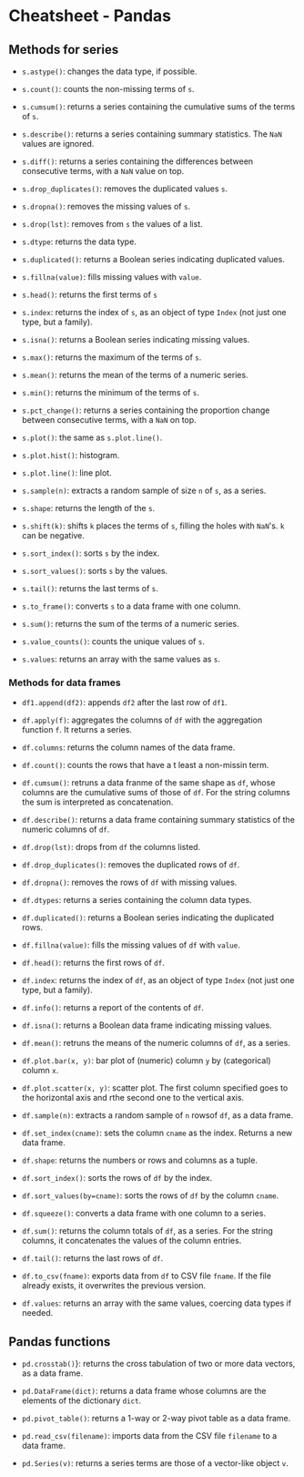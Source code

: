 # Cheatsheet - Pandas

## Methods for series

* `s.astype()`: changes the data type, if possible.

* `s.count()`: counts the non-missing terms of `s`.

* `s.cumsum()`: returns a series containing the cumulative sums of the terms of `s`.

* `s.describe()`: returns a series containing summary statistics. The `NaN` values are ignored.

* `s.diff()`: returns a series containing the differences between consecutive terms, with a `NaN` value on top.

* `s.drop_duplicates()`: removes the duplicated values `s`.

* `s.dropna()`: removes the missing values of `s`.

* `s.drop(lst)`: removes from `s` the values of a list.

* `s.dtype`: returns the data type.

* `s.duplicated()`: returns a Boolean series indicating duplicated values.

* `s.fillna(value)`: fills missing values with `value`.

* `s.head()`: returns the first terms of `s`

* `s.index`: returns the index of  `s`, as an object of type `Index` (not just one type, but a family). 

* `s.isna()`: returns a Boolean series indicating missing values.

* `s.max()`: returns the maximum of the terms of `s`.

* `s.mean()`: returns the mean of the terms of a numeric series.

* `s.min()`: returns the minimum of the terms of `s`.

* `s.pct_change()`: returns a series containing the proportion change between consecutive terms, with a `NaN` on top.

* `s.plot()`: the same as `s.plot.line()`.

* `s.plot.hist()`: histogram.

* `s.plot.line()`: line plot.

* `s.sample(n)`: extracts a random sample of size `n` of `s`, as a series. 

* `s.shape`: returns the length of the `s`.

* `s.shift(k)`: shifts `k` places the terms of `s`, filling the holes with `NaN`'s. `k` can be negative.

* `s.sort_index()`: sorts `s` by the index.

* `s.sort_values()`: sorts `s` by the values.

* `s.tail()`: returns the last terms of `s`.

* `s.to_frame()`: converts `s` to a data frame with one column.

* `s.sum()`: returns the sum of the terms of a numeric series.

* `s.value_counts()`: counts the unique values of `s`.

* `s.values`: returns an array with the same values as `s`.

### Methods for data frames

* `df1.append(df2)`: appends `df2` after the last row of `df1`. 

* `df.apply(f)`: aggregates the columns of `df` with the aggregation function `f`. It returns a series.

* `df.columns`: returns the column names of the data frame.

* `df.count()`: counts the rows that have a t least a non-missin term.

* `df.cumsum()`: retruns a data franme of the same shape as `df`, whose columns are the cumulative sums of those of `df`. For the string columns the sum is interpreted as concatenation.

* `df.describe()`: returns a data frame containing summary statistics of the numeric columns of `df`.

* `df.drop(lst)`: drops from  `df` the columns listed.

* `df.drop_duplicates()`: removes the duplicated rows of `df`.

* `df.dropna()`: removes the rows of `df` with missing values.

* `df.dtypes`: returns a series containing the column data types.

* `df.duplicated()`: returns a Boolean series indicating the duplicated rows.

* `df.fillna(value)`: fills the missing values of `df` with `value`.

* `df.head()`: returns the first rows of `df`.

* `df.index`: returns the index of  `df`, as an object of type `Index` (not just one type, but a family). 

* `df.info()`: returns a report of the contents of `df`.

* `df.isna()`: returns a Boolean data frame indicating missing values.

* `df.mean()`: retruns the means of the numeric columns of `df`, as a series.

* `df.plot.bar(x, y)`: bar plot of (numeric) column `y` by (categorical) column `x`.

* `df.plot.scatter(x, y)`: scatter plot. The first column specified goes to the horizontal axis and rthe second one to the vertical axis. 

* `df.sample(n)`: extracts a random sample of `n` rowsof `df`, as a data frame.

* `df.set_index(cname)`: sets the column `cname` as the index. Returns a new data frame.

* `df.shape`: returns the numbers or rows and columns as a tuple.

* `df.sort_index()`: sorts the rows of `df` by the index.

* `df.sort_values(by=cname)`: sorts the rows of `df` by the column `cname`.

* `df.squeeze()`: converts a data frame with one column to a series.

* `df.sum()`: returns the column totals of `df`, as a series. For the string columns, it concatenates the values of the column entries.

* `df.tail()`: returns the last rows of `df`.

* `df.to_csv(fname)`: exports data from `df` to CSV file `fname`. If the file already exists, it overwrites the previous version.

* `df.values`: returns an array with the same values, coercing data types if needed.

## Pandas functions

* `pd.crosstab()`}: returns the cross tabulation of two or more data vectors, as a data frame.

* `pd.DataFrame(dict)`: returns a data frame whose columns are the elements of the dictionary `dict`.

* `pd.pivot_table()`: returns a 1-way or 2-way pivot table as a data frame.

* `pd.read_csv(filename)`: imports data from the CSV file `filename` to a data frame. 

* `pd.Series(v)`: returns a series terms are those of a vector-like object `v`.
